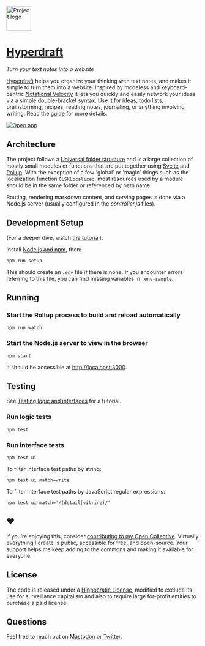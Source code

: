 <a href="https://hyperdraft.rosano.ca"><img alt="Project logo" src="https://static.rosano.ca/wikiavec/identity.svg" width="64" /></a>

# [Hyperdraft](https://hyperdraft.rosano.ca)

_Turn your text notes into a website_

<a href="https://hyperdraft.rosano.ca">Hyperdraft</a> helps you organize your thinking with text notes, and makes it simple to turn them into a website. Inspired by modeless and keyboard-centric [Notational Velocity](http://notational.net/) it lets you quickly and easily network your ideas via a simple double-bracket syntax. Use it for ideas, todo lists, brainstorming, recipes, reading notes, journaling, or anything involving writing. Read the <a href="https://hyperdraft.rosano.ca">guide</a> for more details.

<a href="https://hyperdraft.rosano.ca/write"><img alt="Open app" src="http://static.rosano.ca/_shared/_RCSAppButton.svg" /></a>

## Architecture

The project follows a [Universal folder structure](https://rosano.hmm.garden/01f71kp52knc5nnv08qr9kzj3m) and is a large collection of mostly small modules or functions that are put together using [Svelte](https://svelte.dev) and [Rollup](https://rollupjs.org). With the exception of a few 'global' or 'magic' things such as the localization function `OLSKLocalized`, most resources used by a module should be in the same folder or referenced by path name.

Routing, rendering markdown content, and serving pages is done via a Node.js server (usually configured in the *controller.js* files).

## Development Setup

(For a deeper dive, watch [the tutorial](https://rosano.hmm.garden/01f62t5yseb053m024v1mczbzy)).

Install [Node.js and npm](https://nodejs.org/en/download/), then:

```
npm run setup
```

This should create an `.env` file if there is none. If you encounter errors referring to this file, you can find missing variables in `.env-sample`.

## Running

### Start the Rollup process to build and reload automatically

```
npm run watch
```

### Start the Node.js server to view in the browser

```
npm start
```

It should be accessible at <a href="http://localhost:3000" target="_blank">http://localhost:3000</a>.

## Testing

See [Testing logic and interfaces](https://rosano.hmm.garden/01f7v3hk3txz5d0v9ms467x8bz) for a tutorial.

### Run logic tests

```
npm test 
```

### Run interface tests

```
npm test ui
```

To filter interface test paths by string:

```
npm test ui match=write
```

To filter interface test paths by JavaScript regular expressions:

```
npm test ui match='/(detail|vitrine)/'
```

## ❤️

If you’re enjoying this, consider [contributing to my Open Collective](https://opencollective.com/rosano). Virtually everything I create is public, accessible for free, and open-source. Your support helps me keep adding to the commons and making it available for everyone.

## License

The code is released under a [Hippocratic License](https://firstdonoharm.dev), modified to exclude its use for surveillance capitalism and also to require large for-profit entities to purchase a paid license.

## Questions

Feel free to reach out on [Mastodon](https://merveilles.town/@rosano) or [Twitter](https://twitter.com/rosano).
